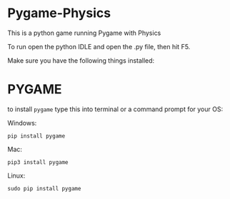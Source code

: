 # Pygame-Physics
This is a python game running Pygame with Physics

To run open the python IDLE and open the .py file, then hit F5.

Make sure you have the following things installed:

# PYGAME

to install `pygame` type this into terminal or a command prompt for your OS:

Windows:

`pip install pygame`

Mac:

`pip3 install pygame`

Linux: 

`sudo pip install pygame`
